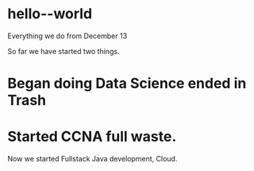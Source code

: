 # hello--world
Everything we do from December 13


So far we have started two things.

# Began doing Data Science ended in Trash
# Started CCNA full waste.

Now we started Fullstack Java development, Cloud.
